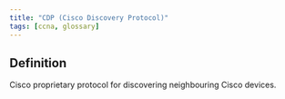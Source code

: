 ```yaml
---
title: "CDP (Cisco Discovery Protocol)"
tags: [ccna, glossary]
---
```


## Definition

Cisco proprietary protocol for discovering neighbouring Cisco devices.
